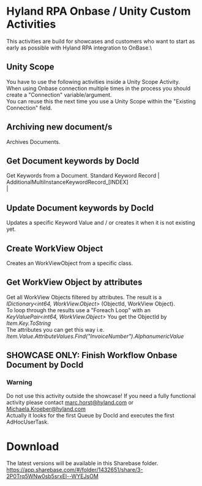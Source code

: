 # Hyland RPA Onbase / Unity **Custom Activities**
This activities are build for showcases and customers who want to start as early as possible with Hyland RPA integration to OnBase.\

## Unity Scope
You have to use the following activities inside a Unity Scope Activity.\
When using Onbase connection multiple times in the process you should create a "Connection" variable/argument.\
You can reuse this the next time you use a Unity Scope within the "Existing Connection" field.

## Archiving new document/s
Archives Documents.

## Get Document keywords by DocId
Get Keywords from a Document.
Standard Keyword Record		|	AdditionalMultiInstanceKeywordRecord_[INDEX]\
<DataTable with Keywords>	|	<DataTable with Keywords>

## Update Document keywords by DocId
Updates a specific Keyword Value and / or creates it when it is not existing yet.

## Create WorkView Object
Creates an WorkViewObject from a specific class.

## Get WorkView Object by attributes
Get all WorkView Objects filtered by attributes.
The result is a *IDictionary<int64, WorkView.Object>* (ObjectId, WorkView Object).\
To loop through the results use a "Foreach Loop" with an *KeyValuePair<int64, WorkView.Object>*
You get the ObjectId by\
*Item.Key.ToString*\
The attributes you can get this way i.e. \
*Item.Value.AttributeValues.Find("InvoiceNumber").AlphanumericValue*


## SHOWCASE ONLY: Finish Workflow Onbase Document by DocId 
### Warning
Do not use this activity outside the showcase! If you need a fully functional activity please contact marc.horst@hyland.com or Michaela.Kroeber@hyland.com\
Actually it looks for the first Queue by DocId and executes the first AdHocUserTask.

# Download
The latest versions will be available in this Sharebase folder.\
https://app.sharebase.com/#/folder/1432651/share/3-2P0Trq5WNw0sb5srxEl--WYEJsOM
